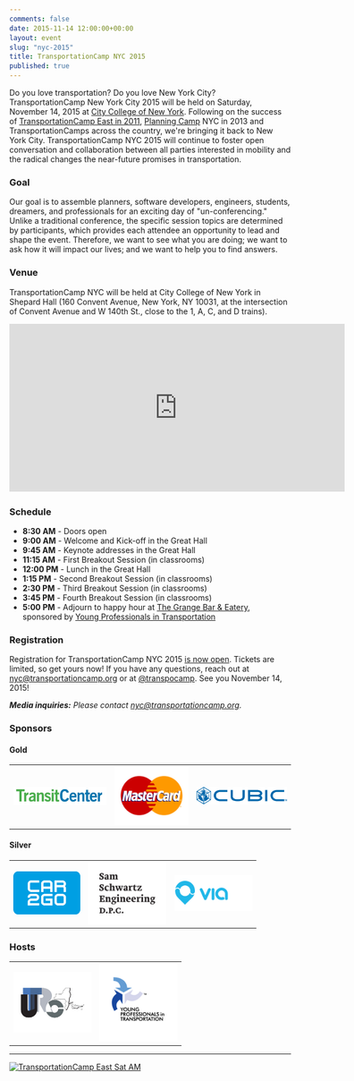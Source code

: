 ```yaml
---
comments: false
date: 2015-11-14 12:00:00+00:00
layout: event
slug: "nyc-2015"
title: TransportationCamp NYC 2015
published: true
---
```


Do you love transportation? Do you love New York City? 
TransportationCamp New York City 2015 will be held on Saturday, November 14, 2015 at 
[City College of New York](http://www.ccny.cuny.edu/). Following on the success 
of [TransportationCamp East in 2011](http://transportationcamp.org/events/east/), [Planning Camp](http://planningcamp.org/) NYC in 2013 and 
TransportationCamps across the country, we're bringing it back to New York City. 
TransportationCamp NYC 2015 will continue to foster open conversation and collaboration between all parties 
interested in mobility and the radical changes the near-future promises in transportation.

### Goal

Our goal is to assemble planners, software developers, engineers, students, dreamers, and professionals for an 
exciting day of "un-conferencing." 
Unlike a traditional conference, the specific session topics are determined by participants, 
which provides each attendee an opportunity to lead and shape the event. 
Therefore, we want to see what you are doing; we want to ask how it will impact our lives; 
and we want to help you to find answers.

### Venue

TransportationCamp NYC will be held at City College of New York in Shepard Hall (160 Convent Avenue, New York, NY 10031, at the intersection of Convent Avenue and W 140th St., close to the 1, A, C, and D trains).
<p align="center">
<iframe src="https://www.google.com/maps/embed?pb=!1m18!1m12!1m3!1d3107.8048111647026!2d-73.95016290760027!3d40.82021094185493!2m3!1f0!2f0!3f0!3m2!1i1024!2i768!4f13.1!3m3!1m2!1s0x0000000000000000%3A0x63248bb077f4f293!2sShepard+Hall!5e0!3m2!1sen!2sus!4v1439503246663" width="600" height="300" frameborder="0" style="border:0" allowfullscreen></iframe>
</p>

### Schedule

* **8:30 AM** - Doors open
* **9:00 AM** - Welcome and Kick-off in the Great Hall
* **9:45 AM** - Keynote addresses in the Great Hall
* **11:15 AM** - First Breakout Session (in classrooms)
* **12:00 PM** - Lunch in the Great Hall
* **1:15 PM** - Second Breakout Session (in classrooms)
* **2:30 PM** - Third Breakout Session (in classrooms)
* **3:45 PM** - Fourth Breakout Session (in classrooms)
* **5:00 PM** - Adjourn to happy hour at [The Grange Bar & Eatery](http://thegrangebarnyc.com/), sponsored by [Young Professionals in Transportation](http://yptransportation.org/chapters/yptnyc/)

### Registration

Registration for TransportationCamp NYC 2015 [is now open](https://www.eventbrite.com/e/transportationcamp-nyc-2015-tickets-18250335244). Tickets are limited, so get yours now!
If you have any questions, reach out at <nyc@transportationcamp.org> or at [@transpocamp](https://twitter.com/transpocamp).
See you November 14, 2015!

_**Media inquiries:** Please contact <nyc@transportationcamp.org>._

### Sponsors

#### Gold

<table align="center">
<tr>
<td style="vertical-align: center;"><a href="http://transitcenter.org/"><img src="sponsors/transitcenter.jpg" height="32" width="175" alt="TransitCenter"></a></td>
<td style="vertical-align: center;"><a href="https://www.mastercard.us/en-us.html"><img src="sponsors/mastercard.png" height="105" width="140" alt="MasterCard"></a></td>
<td style="vertical-align: center;"><a href="http://www.cubic.com/"><img src="sponsors/cubic.png" height="31" width="170" alt="Cubic"></a></td>
</tr>
</table>

#### Silver

<table align="center">
<tr>
<td style="vertical-align: center;"><a href="https://www.car2go.com/en/newyorkcity/"><img src="sponsors/car2go.png" height="77" width="120" alt="car2go"></a></td>
<td style="vertical-align: center;"><a href="http://www.samschwartz.com/"><img src="sponsors/sam_schwartz.png" height="112" width="140" alt="Sam Schwartz Engineering, DPC"></a></td>
<td style="vertical-align: center;"><a href="http://ridewithvia.com/"><img src="sponsors/via.png" height="64" width="140" alt="Via"></a></td>
</tr>
</table>

### Hosts

<table align="center">
<tr>
<td style="vertical-align: center;"><a href="http://www.utrc2.org/"><img src="hosts/utrc.png" height="108" width="140" alt="Region 2 University Transportation Research Center"></a></td>
<td style="vertical-align: center;"><a href="http://yptransportation.org/chapters/yptnyc/"><img src="hosts/ypt.png" height="140" width="140" alt="YPT New York City"></a></td>
</tr>
</table>


<hr>

<a data-flickr-embed="true"  href="https://www.flickr.com/photos/transportationcamp/albums/72157626076427679" title="TransportationCamp East Sat AM"><img src="https://farm6.staticflickr.com/5299/5500007388_3ce0b8794f_b.jpg" width="1024" height="768" alt="TransportationCamp East Sat AM"></a><script async src="//embedr.flickr.com/assets/client-code.js" charset="utf-8"></script>

<style type="text/css">
li {padding-bottom: 0;}
li p {margin-bottom: 0;}
</style>
